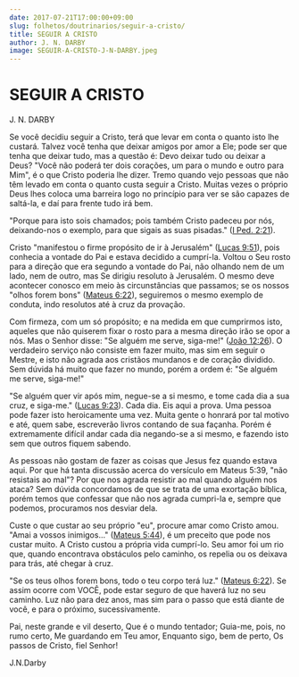 ```yaml
---
date: 2017-07-21T17:00:00+09:00
slug: folhetos/doutrinarios/seguir-a-cristo/ 
title: SEGUIR A CRISTO 
author: J. N. DARBY
image: SEGUIR-A-CRISTO-J-N-DARBY.jpeg
---
```


SEGUIR A CRISTO 
===============

J. N. DARBY

Se você decidiu seguir a Cristo, terá que levar em conta o quanto isto
lhe custará. Talvez você tenha que deixar amigos por amor a Ele; pode
ser que tenha que deixar tudo, mas a questão é: Devo deixar tudo ou
deixar a Deus? "Você não poderá ter dois corações, um para o mundo e
outro para Mim", é o que Cristo poderia lhe dizer. Tremo quando vejo
pessoas que não têm levado em conta o quanto custa seguir a Cristo.
Muitas vezes o próprio Deus lhes coloca uma barreira logo no princípio
para ver se são capazes de saltá-la, e daí para frente tudo irá bem.

"Porque para isto sois chamados; pois também Cristo padeceu por nós,
deixando-nos o exemplo, para que sigais as suas pisadas." ([I Ped.
2:21](http://bibliaonline.com.br/acf/1pe/2/21)).

Cristo "manifestou o firme propósito de ir à Jerusalém" ([Lucas
9:51](http://bibliaonline.com.br/acf/lc/9/51)), pois conhecia a vontade
do Pai e estava decidido a cumprí-la. Voltou o Seu rosto para a direção
que era segundo a vontade do Pai, não olhando nem de um lado, nem de
outro, mas Se dirigiu resoluto à Jerusalém. O mesmo deve acontecer
conosco em meio às circunstâncias que passamos; se os nossos "olhos
forem bons" ([Mateus 6:22](http://bibliaonline.com.br/acf/mt/6/22)),
seguiremos o mesmo exemplo de conduta, indo resolutos até à cruz da
provação.

Com firmeza, com um só propósito; e na medida em que cumprirmos isto,
aqueles que não quiserem fixar o rosto para a mesma direção irão se opor
a nós. Mas o Senhor disse: "Se alguém me serve, siga-me!" ([João
12:26](http://bibliaonline.com.br/acf/jo/12/26)). O verdadeiro serviço
não consiste em fazer muito, mas sim em seguir o Mestre, e isto não
agrada aos cristãos mundanos e de coração dividido. Sem dúvida há muito
que fazer no mundo, porém a ordem é: "Se alguém me serve, siga-me!"

"Se alguém quer vir após mim, negue-se a si mesmo, e tome cada dia a sua
cruz, e siga-me." ([Lucas 9:23](http://bibliaonline.com.br/acf/lc/9/23)).
Cada dia. Eis aqui a prova. Uma pessoa pode fazer isto heroicamente uma
vez. Muita gente o honrará por tal motivo e até, quem sabe, escreverão
livros contando de sua façanha. Porém é extremamente difícil andar cada
dia negando-se a si mesmo, e fazendo isto sem que outros fiquem sabendo.

As pessoas não gostam de fazer as coisas que Jesus fez quando estava
aqui. Por que há tanta discussão acerca do versículo em Mateus 5:39, "não
resistais ao mal"? Por que nos agrada resistir ao mal quando alguém nos
ataca? Sem dúvida concordamos de que se trata de uma exortação bíblica,
porém temos que confessar que não nos agrada cumpri-la e, sempre que
podemos, procuramos nos desviar dela.

Custe o que custar ao seu próprio "eu", procure amar como Cristo amou.
"Amai a vossos inimigos..." ([Mateus
5:44](http://bibliaonline.com.br/acf/mt/5/44)), é um preceito que pode
nos custar muito. A Cristo custou a própria vida cumprí-lo. Seu amor foi
um rio que, quando encontrava obstáculos pelo caminho, os repelia ou os
deixava para trás, até chegar à cruz.

"Se os teus olhos forem bons, todo o teu corpo terá luz." ([Mateus
6:22](http://bibliaonline.com.br/acf/mt/6/22)). Se assim ocorre com
VOCÊ, pode estar seguro de que haverá luz no seu caminho. Luz não para
dez anos, mas sim para o passo que está diante de você, e para o
próximo, sucessivamente.

Pai, neste grande e vil deserto, Que é o mundo tentador; Guia-me, pois,
no rumo certo, Me guardando em Teu amor, Enquanto sigo, bem de perto, Os
passos de Cristo, fiel Senhor!

J.N.Darby
